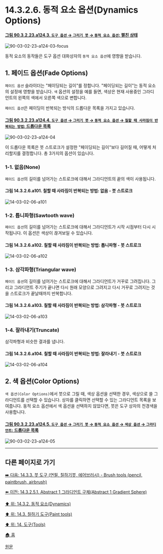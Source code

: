 # 14.3.2.6. 동적 요소 옵션(Dynamics Options)

<a id="90-03-02-23-a124-03"></a>

#### [그림 90.3.2.23.a124.3. `도구 옵션` → `그리기 붓` → `동적 요소 옵션`: 펼친 상태](./90-03-02-23-paintbrush.md#90-03-02-23-a124-03)
![90-03-02-23-a124-03-focus](https://github.com/wonder13662/gimp/assets/15767104/28bf4f90-3429-4b5b-8493-01b064582bae)

동적 요소의 동작들은 도구 옵션 대화상자의 `동적 요소 옵션`에 영향을 받습니다.

## 1. 페이드 옵션(Fade Options)
`페이드 옵션` 슬라이더는 "페이딩되는 길이"를 정합니다. "페이딩되는 길이"는 동적 요소의 설정에 영향을 받습니다. `색` 옵션의 설정을 예를 들면, 색상은 현재 사용중인 그라디언트의 왼쪽의 색에서 오른쪽 색으로 변합니다. 

`페이드 옵션`은 페이딩이 반복되는 방식의 드롭다운 목록을 가지고 있습니다.

<a id="90-03-02-23-a124-04"></a>

#### [그림 90.3.2.23.a124.4. `도구 옵션` → `그리기 붓` → `동적 요소 옵션` → `칠할 때 사라짐이 반복되는 방법`: 드롭다운 목록](./90-03-02-23-paintbrush.md#90-03-02-23-a124-04)
![90-03-02-23-a124-04](https://github.com/wonder13662/gimp/assets/15767104/f4c3fee4-9a77-49ac-8611-9d63ca22a440)

이 드롭다운 목록은 붓 스트로크가 설정한 "페이딩되는 길이"보다 길어질 때, 어떻게 처리할지를 결정합니다. 총 3가지의 옵션이 있습니다.

### 1-1. 없음(None)
`페이드 옵션`의 길이를 넘어가는 스트로크에 대해서 그라디언트의 끝의 색이 사용됩니다.

#### 그림 14.3.2.6.a101. 칠할 때 사라짐이 반복되는 방법: 없음 - 붓 스트로크
![14-03-02-06-a101](https://github.com/wonder13662/gimp/assets/15767104/9324dd68-ff64-45d5-8af1-727943e18ed6)

### 1-2. 톱니파형(Sawtooth wave)
`페이드 옵션`의 길이를 넘어가는 스트로크에 대해서 그라디언트가 시작 시점부터 다시 시작됩니다. 이 옵션은 색상이 끊겨보일 수 있습니다.

#### 그림 14.3.2.6.a102. 칠할 때 사라짐이 반복되는 방법: 톱니파형 - 붓 스트로크
![14-03-02-06-a102](https://github.com/wonder13662/gimp/assets/15767104/25aeda3f-5e2d-447c-af2c-4bf9bab838b8)

### 1-3. 삼각파형(Triangular wave)
`페이드 옵션`의 길이를 넘어가는 스트로크에 대해서 그라디언트가 거꾸로 그려집니다. 그리고 그라디언트 주기가 끝나면 다시 원래 모양으로 그려지고 다시 거꾸로 그려지는 것을 스트로크가 끝날때까지 반복합니다.

#### 그림 14.3.2.6.a103. 칠할 때 사라짐이 반복되는 방법: 삼각파형 - 붓 스트로크
![14-03-02-06-a103](https://github.com/wonder13662/gimp/assets/15767104/e48736f8-51df-41b1-ab7a-bec42db03bdb)

### 1-4. 잘라내기(Truncate)
삼각파형과 비슷한 결과를 냅니다. 

#### 그림 14.3.2.6.a104. 칠할 때 사라짐이 반복되는 방법: 잘라내기 - 붓 스트로크
![14-03-02-06-a104](https://github.com/wonder13662/gimp/assets/15767104/af9d2bbf-143a-4f27-9cde-4ba91d481674)

## 2. 색 옵션(Color Options)
`색 옵션(Color Options)`에서 붓으로 그릴 때, 색상 옵션을 선택한 경우, 색상으로 쓸 그라디언트를 선택할 수 있습니다. 상자를 클릭하면 선택할 수 있는 그라디언트 목록을 보여줍니다. 동적 요소 옵션에서 색 옵션을 선택하지 않았다면, 붓은 도구 상자의 전경색을 사용합니다.

<a id="90-03-02-23-a124-05"></a>

#### [그림 90.3.2.23.a124.5. `도구 옵션` → `그리기 붓` → `동적 요소 옵션` → `색상 옵션` → `그라디언트`: 드롭다운 목록](./90-03-02-23-paintbrush.md#90-03-02-23-a124-05)
![90-03-02-23-a124-05](https://github.com/wonder13662/gimp/assets/15767104/813bd291-5e73-4978-94f3-a8a90099dbbd)

***

## 다른 페이지로 가기

[➡️ 다음: 14.3.3. 붓 도구 (연필, 칠하기붓, 에어브러시) - Brush tools (pencil, paintbrush, airbrush)](./14-03-03-00-brush-tools-pencil-paintbrush-airbrush.md)

[⬅️ 이전: 14.3.2.5.1. Abstract 1 그라디언트 구체(Abstract 1 Gradient Sphere)](./14-03-02-05-01-abtract_gradient_sphere.md)

[⬆️ 위: 14.3.2. 동적 요소(Dynamics)](./14-03-02-00-dynamics.md)

[⬆️ 위: 14.3. 칠하기 도구(Paint tools)](./14-03-00-paint_tools.md)

[⬆️ 위: 14. 도구(Tools)](./14-00-tools.md)

[🏠 홈](./00-home.md)

[원문](https://docs.gimp.org/2.10/ko/gimp-tool-dynamics.html#idm12379)
